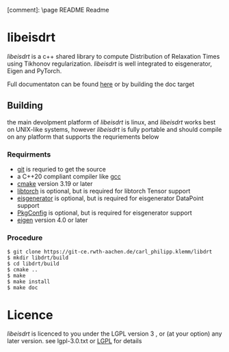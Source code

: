 [comment]: \page README Readme

# libeisdrt

_libeisdrt_ is a c++ shared library to compute Distribution of Relaxation Times using Tikhonov regularization.
_libeisdrt_ is well integrated to eisgenerator, Eigen and PyTorch.

Full documentaton can be found [here](https://uvos.xyz/kiss/libdrtdoc) or by building the doc target

## Building

the main devolpment platform of _libeisdrt_ is linux, and _libeisdrt_ works best on UNIX-like systems, however _libeisdrt_ is fully portable and should compile on any platform that supports the requriements below

### Requirments
- [git](https://git-scm.com/) is requried to get the source
- a C++20 compliant compiler like [gcc](https://gcc.gnu.org/)
- [cmake](https://cmake.org/) version 3.19 or later
- [libtorch](https://pytorch.org/get-started/locally/) is optional, but is required for libtorch Tensor support
- [eisgenerator](https://git-ce.rwth-aachen.de/carl_philipp.klemm/eisgenerator) is optional, but is required for eisgenerator DataPoint support
- [PkgConfig](https://www.freedesktop.org/wiki/Software/pkg-config/) is optional, but is required for eisgenerator support
- [eigen](https://eigen.tuxfamily.org/index.php?title=Main_Page) version 4.0 or later

### Procedure
```
$ git clone https://git-ce.rwth-aachen.de/carl_philipp.klemm/libdrt
$ mkdir libdrt/build
$ cd libdrt/build
$ cmake ..
$ make
$ make install
$ make doc
```

# Licence

_libeisdrt_ is licenced to you under the LGPL version 3 , or (at your option) any later version. see lgpl-3.0.txt or [LGPL](https://www.gnu.org/licenses/lgpl-3.0.en.html) for details
